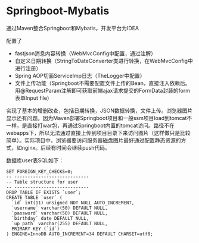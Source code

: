 # Springboot-Mybatis

通过Maven整合Springboot和Mybatis，开发平台为IDEA

配置了

- fastjson消息内容转换（WebMvcConfig中配置，通过注解）
- 自定义日期转换（StringToDateConverter类进行转换，在WebMvcConfig中进行注册）
- Spring AOP切面ServiceImp日志（TheLogger中配置）
- 文件上传功能（Springboot不需要配置文件上传的Bean，直接注入依赖后。用@RequestParam注解即可获取前端ajax请求提交的FormData封装的form表单Input file）

实现了基本的增删改查，包括日期转换，JSON数据转换，文件上传。浏览器图片显示还有问题。因为Maven部署Springboot项目和一般ssm项目load到tomcat不一样，是直接打war包，再通过Springboot内置的tomcat访问。路径不在webapps下，所以无法通过直接上传到项目目录下来访问图片（这样做只是比较简单）。实际项目中，浏览器要访问服务器磁盘图片最好通过配置静态资源的方式，如nginx。后续有时间会继续push代码。

数据库user表SQL如下：

```mysql
SET FOREIGN_KEY_CHECKS=0;
-- ----------------------------
-- Table structure for user
-- ----------------------------
DROP TABLE IF EXISTS `user`;
CREATE TABLE `user` (
  `id` int(11) unsigned NOT NULL AUTO_INCREMENT,
  `username` varchar(50) DEFAULT NULL,
  `password` varchar(50) DEFAULT NULL,
  `birthday` date DEFAULT NULL,
  `up_path` varchar(255) DEFAULT NULL,
  PRIMARY KEY (`id`)
) ENGINE=InnoDB AUTO_INCREMENT=34 DEFAULT CHARSET=utf8;
```

